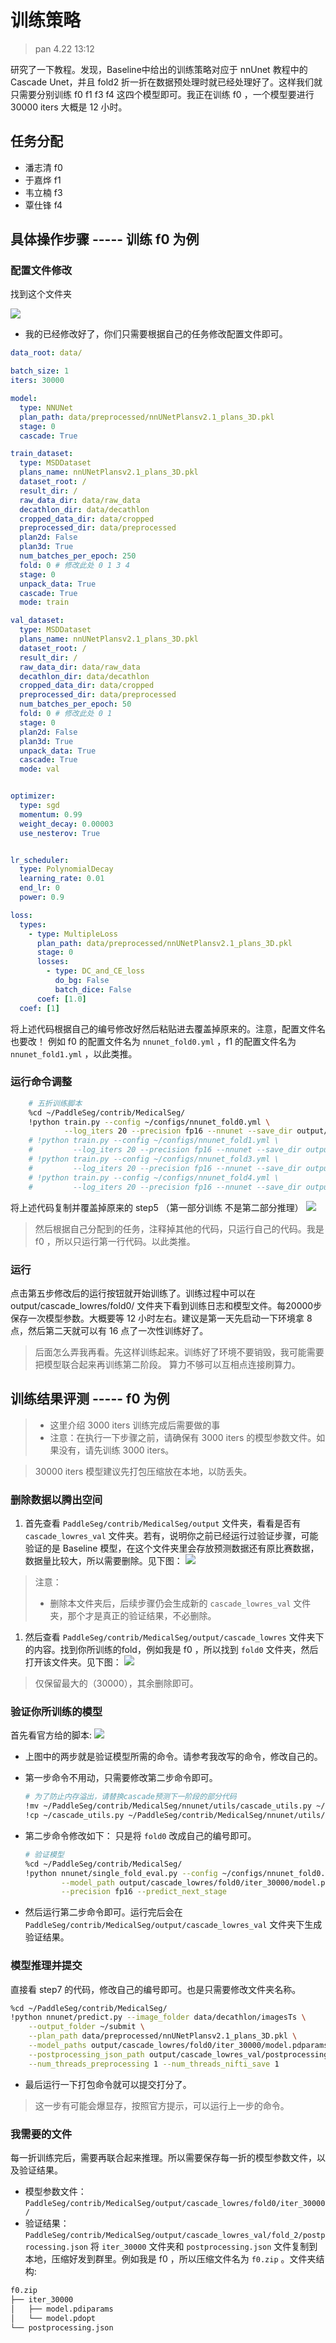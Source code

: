 # 训练策略
> pan 4.22 13:12

研究了一下教程。发现，Baseline中给出的训练策略对应于 nnUnet 教程中的 Cascade Unet，并且 fold2 折一折在数据预处理时就已经处理好了。这样我们就只需要分别训练 f0 f1 f3 f4 这四个模型即可。我正在训练 f0 ，一个模型要进行 30000 iters 大概是 12 小时。

## 任务分配
- 潘志清 f0  
- 于嘉烨 f1
- 韦立楠 f3
- 覃仕锋 f4

## 具体操作步骤 ----- 训练 f0 为例

### 配置文件修改
找到这个文件夹

![](img/4.jpg)

- 我的已经修改好了，你们只需要根据自己的任务修改配置文件即可。
```yml
data_root: data/

batch_size: 1
iters: 30000

model:
  type: NNUNet
  plan_path: data/preprocessed/nnUNetPlansv2.1_plans_3D.pkl
  stage: 0
  cascade: True

train_dataset:
  type: MSDDataset
  plans_name: nnUNetPlansv2.1_plans_3D.pkl
  dataset_root: /
  result_dir: /
  raw_data_dir: data/raw_data
  decathlon_dir: data/decathlon
  cropped_data_dir: data/cropped
  preprocessed_dir: data/preprocessed
  plan2d: False
  plan3d: True
  num_batches_per_epoch: 250
  fold: 0 # 修改此处 0 1 3 4
  stage: 0
  unpack_data: True
  cascade: True
  mode: train

val_dataset:
  type: MSDDataset
  plans_name: nnUNetPlansv2.1_plans_3D.pkl
  dataset_root: /
  result_dir: /
  raw_data_dir: data/raw_data
  decathlon_dir: data/decathlon
  cropped_data_dir: data/cropped
  preprocessed_dir: data/preprocessed
  num_batches_per_epoch: 50
  fold: 0 # 修改此处 0 1
  stage: 0
  plan2d: False
  plan3d: True
  unpack_data: True
  cascade: True
  mode: val


optimizer:
  type: sgd
  momentum: 0.99
  weight_decay: 0.00003
  use_nesterov: True


lr_scheduler:
  type: PolynomialDecay
  learning_rate: 0.01
  end_lr: 0
  power: 0.9

loss:
  types:
    - type: MultipleLoss
      plan_path: data/preprocessed/nnUNetPlansv2.1_plans_3D.pkl
      stage: 0
      losses:
        - type: DC_and_CE_loss
          do_bg: False
          batch_dice: False
      coef: [1.0]
  coef: [1]
```
将上述代码根据自己的编号修改好然后粘贴进去覆盖掉原来的。注意，配置文件名也要改！ 例如 f0 的配置文件名为 `nnunet_fold0.yml` ，f1 的配置文件名为 `nnunet_fold1.yml` ，以此类推。
### 运行命令调整
``` bash
    # 五折训练脚本
    %cd ~/PaddleSeg/contrib/MedicalSeg/ 
    !python train.py --config ~/configs/nnunet_fold0.yml \
            --log_iters 20 --precision fp16 --nnunet --save_dir output/cascade_lowres/fold0 --save_interval 2000 --use_vdl
    # !python train.py --config ~/configs/nnunet_fold1.yml \
    #         --log_iters 20 --precision fp16 --nnunet --save_dir output/cascade_lowres/fold1 --save_interval 2000 --use_vdl
    # !python train.py --config ~/configs/nnunet_fold3.yml \
    #         --log_iters 20 --precision fp16 --nnunet --save_dir output/cascade_lowres/fold3 --save_interval 2000 --use_vdl
    # !python train.py --config ~/configs/nnunet_fold4.yml \
    #         --log_iters 20 --precision fp16 --nnunet --save_dir output/cascade_lowres/fold4 --save_interval 2000 --use_vdl
```
将上述代码复制并覆盖掉原来的 step5 （第一部分训练 不是第二部分推理）
![](img/3.jpg)
> 然后根据自己分配到的任务，注释掉其他的代码，只运行自己的代码。我是 f0 ，所以只运行第一行代码。以此类推。

### 运行
点击第五步修改后的运行按钮就开始训练了。训练过程中可以在 output/cascade_lowres/fold0/ 文件夹下看到训练日志和模型文件。每20000步保存一次模型参数。大概要等 12 小时左右。建议是第一天先启动一下环境拿 8 点，然后第二天就可以有 16 点了一次性训练好了。

> 后面怎么弄我再看。先这样训练起来。训练好了环境不要销毁，我可能需要把模型联合起来再训练第二阶段。
> 算力不够可以互相点连接刷算力。


## 训练结果评测 ----- f0 为例
> - 这里介绍 3000 iters 训练完成后需要做的事
> - 注意：在执行一下步骤之前，请确保有 3000 iters 的模型参数文件。如果没有，请先训练 3000 iters。

> 30000 iters 模型建议先打包压缩放在本地，以防丢失。

### 删除数据以腾出空间
1. 首先查看 `PaddleSeg/contrib/MedicalSeg/output` 文件夹，看看是否有 `cascade_lowres_val` 文件夹。若有，说明你之前已经运行过验证步骤，可能验证的是 Baseline 模型，在这个文件夹里会存放预测数据还有原比赛数据，数据量比较大，所以需要删除。见下图：
![](img/val.jpg)
> 注意：
> - 删除本文件夹后，后续步骤仍会生成新的 `cascade_lowres_val` 文件夹，那个才是真正的验证结果，不必删除。
1. 然后查看 `PaddleSeg/contrib/MedicalSeg/output/cascade_lowres` 文件夹下的内容。找到你所训练的fold，例如我是 f0 ，所以找到 `fold0` 文件夹，然后打开该文件夹。见下图：
   ![](img/iter.jpg)
  > 仅保留最大的（30000），其余删除即可。

### 验证你所训练的模型
首先看官方给的脚本:
![](img/script.jpg)
- 上图中的两步就是验证模型所需的命令。请参考我改写的命令，修改自己的。
- 第一步命令不用动，只需要修改第二步命令即可。

  ``` bash
  # 为了防止内存溢出，请替换cascade预测下一阶段的部分代码
  !mv ~/PaddleSeg/contrib/MedicalSeg/nnunet/utils/cascade_utils.py ~/PaddleSeg/contrib/MedicalSeg/nnunet/utils/cascade_utils_backup.py 
  !cp ~/cascade_utils.py ~/PaddleSeg/contrib/MedicalSeg/nnunet/utils/
  ```
- 第二步命令修改如下： 只是将 `fold0` 改成自己的编号即可。
  ``` bash
  # 验证模型
  %cd ~/PaddleSeg/contrib/MedicalSeg/
  !python nnunet/single_fold_eval.py --config ~/configs/nnunet_fold0.yml \
          --model_path output/cascade_lowres/fold0/iter_30000/model.pdparams --val_save_folder output/cascade_lowres_val \
          --precision fp16 --predict_next_stage
  ```
- 然后运行第二步命令即可。运行完后会在 `PaddleSeg/contrib/MedicalSeg/output/cascade_lowres_val` 文件夹下生成验证结果。

### 模型推理并提交
直接看 step7 的代码，修改自己的编号即可。也是只需要修改文件夹名称。
``` bash
%cd ~/PaddleSeg/contrib/MedicalSeg/
!python nnunet/predict.py --image_folder data/decathlon/imagesTs \
    --output_folder ~/submit \
    --plan_path data/preprocessed/nnUNetPlansv2.1_plans_3D.pkl \
    --model_paths output/cascade_lowres/fold0/iter_30000/model.pdparams \
    --postprocessing_json_path output/cascade_lowres_val/postprocessing.json --model_type cascade_lowres \
    --num_threads_preprocessing 1 --num_threads_nifti_save 1
```
- 最后运行一下打包命令就可以提交打分了。

> 这一步有可能会爆显存，按照官方提示，可以运行上一步的命令。

### 我需要的文件
每一折训练完后，需要再联合起来推理。所以需要保存每一折的模型参数文件，以及验证结果。
- 模型参数文件：`PaddleSeg/contrib/MedicalSeg/output/cascade_lowres/fold0/iter_30000/`
- 验证结果：`PaddleSeg/contrib/MedicalSeg/output/cascade_lowres_val/fold_2/postprocessing.json`
将 `iter_30000` 文件夹和 `postprocessing.json` 文件复制到本地，压缩好发到群里。例如我是 f0 ，所以压缩文件名为 `f0.zip` 。文件夹结构:

``` bash
f0.zip
├── iter_30000
│   ├── model.pdiparams
│   └── model.pdopt
└── postprocessing.json
```